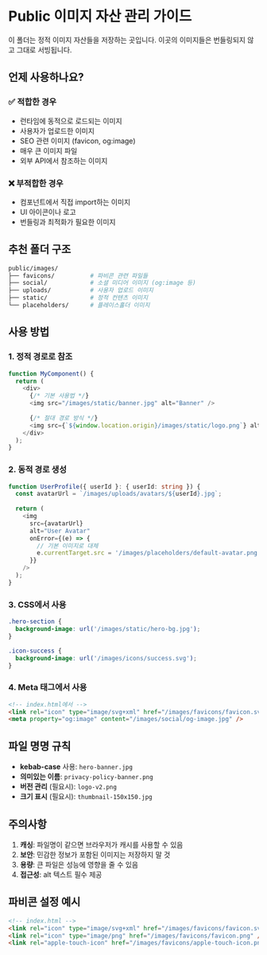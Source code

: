 # Public 이미지 자산 관리 가이드

이 폴더는 정적 이미지 자산들을 저장하는 곳입니다.
이곳의 이미지들은 번들링되지 않고 그대로 서빙됩니다.

## 언제 사용하나요?

### ✅ 적합한 경우

- 런타임에 동적으로 로드되는 이미지
- 사용자가 업로드한 이미지
- SEO 관련 이미지 (favicon, og:image)
- 매우 큰 이미지 파일
- 외부 API에서 참조하는 이미지

### ❌ 부적합한 경우  

- 컴포넌트에서 직접 import하는 이미지
- UI 아이콘이나 로고
- 번들링과 최적화가 필요한 이미지

## 추천 폴더 구조

```bash
public/images/
├── favicons/          # 파비콘 관련 파일들
├── social/            # 소셜 미디어 이미지 (og:image 등)
├── uploads/           # 사용자 업로드 이미지
├── static/            # 정적 컨텐츠 이미지
└── placeholders/      # 플레이스홀더 이미지
```

## 사용 방법

### 1. 정적 경로로 참조

```typescript
function MyComponent() {
  return (
    <div>
      {/* 기본 사용법 */}
      <img src="/images/static/banner.jpg" alt="Banner" />
      
      {/* 절대 경로 방식 */}
      <img src={`${window.location.origin}/images/static/logo.png`} alt="Logo" />
    </div>
  );
}
```

### 2. 동적 경로 생성

```typescript
function UserProfile({ userId }: { userId: string }) {
  const avatarUrl = `/images/uploads/avatars/${userId}.jpg`;
  
  return (
    <img 
      src={avatarUrl} 
      alt="User Avatar"
      onError={(e) => {
        // 기본 이미지로 대체
        e.currentTarget.src = '/images/placeholders/default-avatar.png';
      }}
    />
  );
}
```

### 3. CSS에서 사용

```css
.hero-section {
  background-image: url('/images/static/hero-bg.jpg');
}

.icon-success {
  background-image: url('/images/icons/success.svg');
}
```

### 4. Meta 태그에서 사용

```html
<!-- index.html에서 -->
<link rel="icon" type="image/svg+xml" href="/images/favicons/favicon.svg" />
<meta property="og:image" content="/images/social/og-image.jpg" />
```

## 파일 명명 규칙

- **kebab-case** 사용: `hero-banner.jpg`
- **의미있는 이름**: `privacy-policy-banner.png`
- **버전 관리** (필요시): `logo-v2.png`
- **크기 표시** (필요시): `thumbnail-150x150.jpg`

## 주의사항

1. **캐싱**: 파일명이 같으면 브라우저가 캐시를 사용할 수 있음
2. **보안**: 민감한 정보가 포함된 이미지는 저장하지 말 것  
3. **용량**: 큰 파일은 성능에 영향을 줄 수 있음
4. **접근성**: alt 텍스트 필수 제공

## 파비콘 설정 예시

```html
<!-- index.html -->
<link rel="icon" type="image/svg+xml" href="/images/favicons/favicon.svg" />
<link rel="icon" type="image/png" href="/images/favicons/favicon.png" />
<link rel="apple-touch-icon" href="/images/favicons/apple-touch-icon.png" />
```
